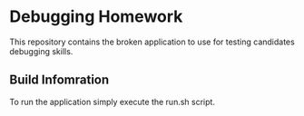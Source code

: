 # Debugging Homework

This repository contains the broken application to use for testing candidates debugging skills.

## Build Infomration

To run the application simply execute the run.sh script.

